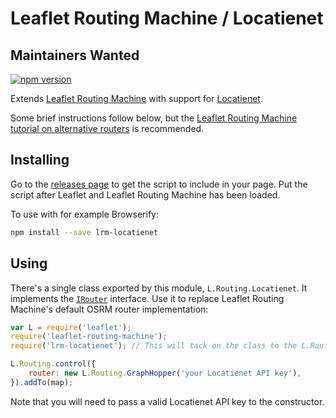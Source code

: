 Leaflet Routing Machine / Locatienet
=====================================

## Maintainers Wanted


[![npm version](https://img.shields.io/npm/v/lrm-locatienet.svg)](https://www.npmjs.com/package/lrm-locatienet)

Extends [Leaflet Routing Machine](https://github.com/perliedman/leaflet-routing-machine) with support for [Locatienet](https://locatienet.com/).

Some brief instructions follow below, but the [Leaflet Routing Machine tutorial on alternative routers](http://www.liedman.net/leaflet-routing-machine/tutorials/alternative-routers/) is recommended.

## Installing

Go to the [releases page](https://github.com/locatienetbv/lrm-locatienet/releases) to get the script to include in your page. Put the script after Leaflet and Leaflet Routing Machine has been loaded.

To use with for example Browserify:

```sh
npm install --save lrm-locatienet
```

## Using

There's a single class exported by this module, `L.Routing.Locatienet`. It implements the [`IRouter`](http://www.liedman.net/leaflet-routing-machine/api/#irouter) interface. Use it to replace Leaflet Routing Machine's default OSRM router implementation:

```javascript
var L = require('leaflet');
require('leaflet-routing-machine');
require('lrm-locatienet'); // This will tack on the class to the L.Routing namespace

L.Routing.control({
    router: new L.Routing.GraphHopper('your Locatienet API key'),
}).addTo(map);
```

Note that you will need to pass a valid Locatienet API key to the constructor.

